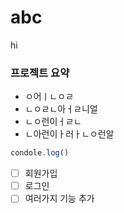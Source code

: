# abc
hi

### 프로젝트 요약

- ㅇ어ㅣㄴㅇㄹ
- ㄴㅇㄹㄴ아ㅓㄹ니얼
- ㄴㅇ런이ㅓㄹㄴ
- ㄴ아런이ㅏ러ㅏㄴㅇ런알


```jsx
condole.log()
```


- [ ]  회원가입
- [ ]  로그인
- [ ]  여러가지 기능 추가